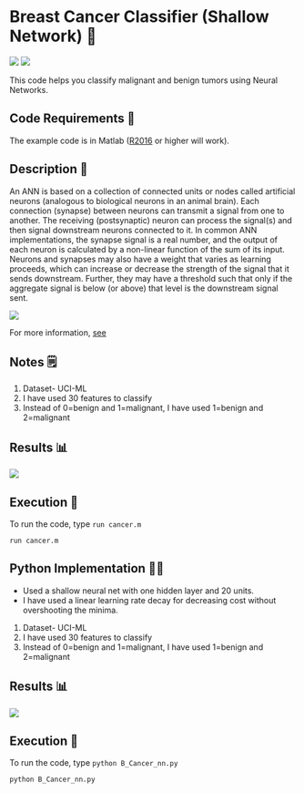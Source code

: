 # Breast Cancer Classifier (Shallow Network) 🔬

[![](https://img.shields.io/github/license/sourcerer-io/hall-of-fame.svg?colorB=ff0000)](https://github.com/akshaybahadur21/Breast-Cancer-Neural-Networks/blob/master/LICENSE.txt)  [![](https://img.shields.io/badge/Akshay-Bahadur-brightgreen.svg?colorB=ff0000)](https://akshaybahadur.com)

This code helps you classify malignant and benign tumors using Neural Networks.

## Code Requirements 🦄
The example code is in Matlab ([R2016](https://in.mathworks.com/help/matlab/) or higher will work). 


## Description 🧪
An ANN is based on a collection of connected units or nodes called artificial neurons (analogous to biological neurons in an animal brain). Each connection (synapse) between neurons can transmit a signal from one to another. The receiving (postsynaptic) neuron can process the signal(s) and then signal downstream neurons connected to it. In common ANN implementations, the synapse signal is a real number, and the output of each neuron is calculated by a non-linear function of the sum of its input. Neurons and synapses may also have a weight that varies as learning proceeds, which can increase or decrease the strength of the signal that it sends downstream. Further, they may have a threshold such that only if the aggregate signal is below (or above) that level is the downstream signal sent.

<img src="https://github.com/akshaybahadur21/Breast-Cancer-Neural-Networks/blob/master/neural.png">

For more information, [see](https://en.wikipedia.org/wiki/Artificial_neural_network)

## Notes 🗒️
1) Dataset- UCI-ML
2) I have used 30 features to classify
3) Instead of 0=benign and 1=malignant, I have used 1=benign and 2=malignant

## Results 📊
<img src="https://github.com/akshaybahadur21/Breast-Cancer-Neural-Networks/blob/master/cancer_neural.gif">

## Execution 🐉
To run the code, type `run cancer.m`

```
run cancer.m
```

## Python  Implementation 👨‍🔬
- Used a shallow neural net with one hidden layer and 20 units.
- I have used a linear learning rate decay for decreasing cost without overshooting the minima.

1) Dataset- UCI-ML
2) I have used 30 features to classify
3) Instead of 0=benign and 1=malignant, I have used 1=benign and 2=malignant

## Results 📊

<img src="https://github.com/akshaybahadur21/Breast-Cancer-Neural-Networks/blob/master/bc_nn.gif">

## Execution 🐉
To run the code, type `python B_Cancer_nn.py`

```
python B_Cancer_nn.py
```

